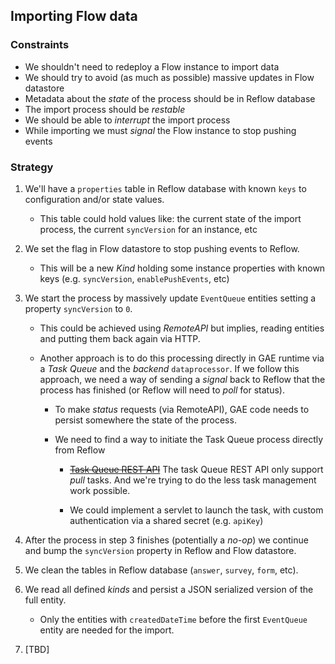 ## Importing Flow data

### Constraints

* We shouldn't need to redeploy a Flow instance to import data
* We should try to avoid (as much as possible) massive updates
  in Flow datastore
* Metadata about the _state_ of the process should be in Reflow database
* The import process should be _restable_
* We should be able to _interrupt_ the import process
* While importing we must _signal_ the Flow instance to stop pushing events

### Strategy

1. We'll have a `properties` table in Reflow database with known
   `keys` to configuration and/or state values.

   * This table could hold values like: the current state of the
     import process, the current `syncVersion` for an instance, etc

2. We set the flag in Flow datastore to stop pushing events to Reflow.

   * This will be a new _Kind_ holding some instance properties with
     known keys (e.g. `syncVersion`, `enablePushEvents`, etc)

3. We start the process by massively update `EventQueue` entities
   setting a property `syncVersion` to `0`.

   * This could be achieved using _RemoteAPI_ but implies, reading
   entities and putting them back again via HTTP.

   * Another approach is to do this processing directly in GAE runtime
   via a _Task Queue_ and the _backend_ `dataprocessor`. If we follow
   this approach, we need a way of sending a _signal_ back to Reflow
   that the process has finished (or Reflow will need to _poll_ for
   status).

     * To make  _status_ requests (via RemoteAPI), GAE code needs
	   to persist somewhere the state of the process.

     * We need to find a way to initiate the Task Queue process directly
	   from Reflow

	   * ~~[Task Queue REST API](https://cloud.google.com/appengine/docs/java/taskqueue/rest/about_auth)~~
	   The task Queue REST API only support _pull_ tasks. And we're
	   trying to do the less task management work possible.

	   * We could implement a servlet to launch the task, with custom
	   authentication via a shared secret (e.g. `apiKey`)

4. After the process in step 3 finishes (potentially a _no-op_) we
   continue and bump the `syncVersion` property in Reflow and Flow
   datastore.

5. We clean the tables in Reflow database (`answer`, `survey`, `form`,
   etc).

6. We read all defined _kinds_ and persist a JSON serialized version
   of the full entity.

   * Only the entities with `createdDateTime` before the first
     `EventQueue` entity are needed for the import.

7. [TBD]
